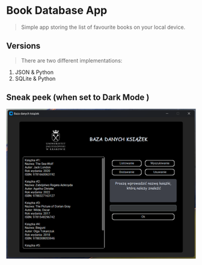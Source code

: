 # Book Database App
> Simple app storing the list of favourite books on your local device. <br>

## Versions
> There are two different implementations:
1. JSON & Python
2. SQLite & Python

## Sneak peek (when set to Dark Mode )
![Dark Mode](screenshots/DarkMode.png)  
